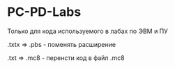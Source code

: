 # PC-PD-Labs
Только для кода используемого в лабах по ЭВМ и ПУ

.txtx => .pbs - поменять расширение

.txt => .mc8 - перенсти код в файл .mc8
